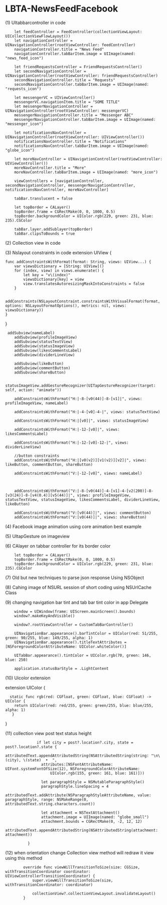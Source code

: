 # LBTA-NewsFeedFacebook
(1) UItabbarcontroller in code 


        let feedController = FeedController(collectionViewLayout: UICollectionViewFlowLayout())
        let navigationController = UINavigationController(rootViewController: feedController)
        navigationController.title = "News Feed"
        navigationController.tabBarItem.image = UIImage(named: "news_feed_icon")
        
        let friendRequestsController = FriendRequestsController()
        let secondNavigationController = UINavigationController(rootViewController: friendRequestsController)
        secondNavigationController.title = "Requests"
        secondNavigationController.tabBarItem.image = UIImage(named: "requests_icon")
        
        let messengerVC = UIViewController()
        messengerVC.navigationItem.title = "SOME TITLE"
        let messengerNavigationController = UINavigationController(rootViewController: messengerVC)
        messengerNavigationController.title = "Messenger ABC"
        messengerNavigationController.tabBarItem.image = UIImage(named: "messenger_icon")
        
        let notificationsNavController = UINavigationController(rootViewController: UIViewController())
        notificationsNavController.title = "Notifications"
        notificationsNavController.tabBarItem.image = UIImage(named: "globe_icon")
        
        let moreNavController = UINavigationController(rootViewController: UIViewController())
        moreNavController.title = "More"
        moreNavController.tabBarItem.image = UIImage(named: "more_icon")
        
        viewControllers = [navigationController, secondNavigationController, messengerNavigationController, notificationsNavController, moreNavController]
        
        tabBar.translucent = false
        
        let topBorder = CALayer()
        topBorder.frame = CGRectMake(0, 0, 1000, 0.5)
        topBorder.backgroundColor = UIColor.rgb(229, green: 231, blue: 235).CGColor
        
        tabBar.layer.addSublayer(topBorder)
        tabBar.clipsToBounds = true
        
(2) Collection view in code 

(3) Nslayout constraints in code 
   extension UIView {
    
    func addConstraintsWithFormat(format: String, views: UIView...) {
        var viewsDictionary = [String: UIView]()
        for (index, view) in views.enumerate() {
            let key = "v\(index)"
            viewsDictionary[key] = view
            view.translatesAutoresizingMaskIntoConstraints = false
        }
        
        addConstraints(NSLayoutConstraint.constraintsWithVisualFormat(format, options: NSLayoutFormatOptions(), metrics: nil, views:    viewsDictionary))
    }
    
   }
   
   
     addSubview(nameLabel)
        addSubview(profileImageView)
        addSubview(statusTextView)
        addSubview(statusImageView)
        addSubview(likesCommentsLabel)
        addSubview(dividerLineView)
        
        addSubview(likeButton)
        addSubview(commentButton)
        addSubview(shareButton)
        
        statusImageView.addGestureRecognizer(UITapGestureRecognizer(target: self, action: "animate"))
        
        addConstraintsWithFormat("H:|-8-[v0(44)]-8-[v1]|", views: profileImageView, nameLabel)
        
        addConstraintsWithFormat("H:|-4-[v0]-4-|", views: statusTextView)
        
        addConstraintsWithFormat("H:|[v0]|", views: statusImageView)
        
        addConstraintsWithFormat("H:|-12-[v0]|", views: likesCommentsLabel)
        
        addConstraintsWithFormat("H:|-12-[v0]-12-|", views: dividerLineView)

        //button constraints
        addConstraintsWithFormat("H:|[v0(v2)][v1(v2)][v2]|", views: likeButton, commentButton, shareButton)
        
        addConstraintsWithFormat("V:|-12-[v0]", views: nameLabel)
        
        
        
        addConstraintsWithFormat("V:|-8-[v0(44)]-4-[v1]-4-[v2(200)]-8-[v3(24)]-8-[v4(0.4)][v5(44)]|", views: profileImageView, statusTextView, statusImageView, likesCommentsLabel, dividerLineView, likeButton)
        
        addConstraintsWithFormat("V:[v0(44)]|", views: commentButton)
        addConstraintsWithFormat("V:[v0(44)]|", views: shareButton)
   
   

(4) Facebook image animation using core animation best example

(5) UItapGesture on imageview

(6) CAlayer on tabbar controller for its border color

        let topBorder = CALayer()
        topBorder.frame = CGRectMake(0, 0, 1000, 0.5)
        topBorder.backgroundColor = UIColor.rgb(229, green: 231, blue: 235).CGColor
        
(7) Old but new techniques to parse json response Using NSObject

(8) Cahing image of NSURL session of short coding using NSUrlCache Class 
    
(9) changing navigation bar tint and tab bar tint color in app Delegate
      
        window = UIWindow(frame: UIScreen.mainScreen().bounds)
        window?.makeKeyAndVisible()
        
        window?.rootViewController = CustomTabBarController()
        
        UINavigationBar.appearance().barTintColor = UIColor(red: 51/255, green: 90/255, blue: 149/255, alpha: 1)
        UINavigationBar.appearance().titleTextAttributes = [NSForegroundColorAttributeName: UIColor.whiteColor()]
        
        UITabBar.appearance().tintColor = UIColor.rgb(70, green: 146, blue: 250)
        
        application.statusBarStyle = .LightContent
  (10) Uicolor extension
   
   extension UIColor {
    
      static func rgb(red: CGFloat, green: CGFloat, blue: CGFloat) -> UIColor {
        return UIColor(red: red/255, green: green/255, blue: blue/255, alpha: 1)
       }
   }
   
   
  (11) collection view post text status height
  
                  if let city = post?.location?.city, state = post?.location?.state {
                    attributedText.appendAttributedString(NSAttributedString(string: "\n\(city), \(state)  •  ", 
                    attributes:[NSFontAttributeName:   UIFont.systemFontOfSize(12), NSForegroundColorAttributeName:
                        UIColor.rgb(155, green: 161, blue: 161)]))
                    
                    let paragraphStyle = NSMutableParagraphStyle()
                    paragraphStyle.lineSpacing = 4
                    attributedText.addAttribute(NSParagraphStyleAttributeName, value: paragraphStyle, range: NSMakeRange(0,       attributedText.string.characters.count))
                    
                    let attachment = NSTextAttachment()
                    attachment.image = UIImage(named: "globe_small")
                    attachment.bounds = CGRectMake(0, -2, 12, 12)
                    attributedText.appendAttributedString(NSAttributedString(attachment: attachment))
    
              }
(12) when orientation change Collection view method will redraw it view using this method
    
    
            override func viewWillTransitionToSize(size: CGSize, withTransitionCoordinator coordinator: UIViewControllerTransitionCoordinator) {
                super.viewWillTransitionToSize(size, withTransitionCoordinator: coordinator)

                collectionView?.collectionViewLayout.invalidateLayout()
            }


